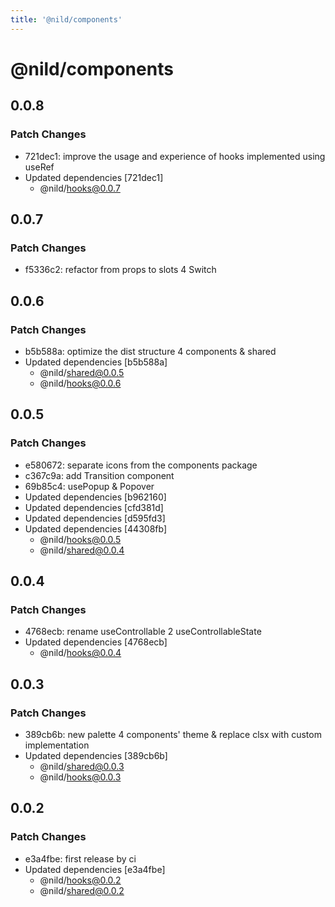 ```yaml
---
title: '@nild/components'
---
```

# @nild/components

## 0.0.8

### Patch Changes

- 721dec1: improve the usage and experience of hooks implemented using useRef
- Updated dependencies [721dec1]
  - @nild/hooks@0.0.7

## 0.0.7

### Patch Changes

- f5336c2: refactor from props to slots 4 Switch

## 0.0.6

### Patch Changes

- b5b588a: optimize the dist structure 4 components & shared
- Updated dependencies [b5b588a]
  - @nild/shared@0.0.5
  - @nild/hooks@0.0.6

## 0.0.5

### Patch Changes

- e580672: separate icons from the components package
- c367c9a: add Transition component
- 69b85c4: usePopup & Popover
- Updated dependencies [b962160]
- Updated dependencies [cfd381d]
- Updated dependencies [d595fd3]
- Updated dependencies [44308fb]
  - @nild/hooks@0.0.5
  - @nild/shared@0.0.4

## 0.0.4

### Patch Changes

- 4768ecb: rename useControllable 2 useControllableState
- Updated dependencies [4768ecb]
  - @nild/hooks@0.0.4

## 0.0.3

### Patch Changes

- 389cb6b: new palette 4 components' theme & replace clsx with custom implementation
- Updated dependencies [389cb6b]
  - @nild/shared@0.0.3
  - @nild/hooks@0.0.3

## 0.0.2

### Patch Changes

- e3a4fbe: first release by ci
- Updated dependencies [e3a4fbe]
  - @nild/hooks@0.0.2
  - @nild/shared@0.0.2
